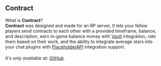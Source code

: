 ## Contract

What is **Contract**?  
**Contract** was designed and made for an RP server, It lets your fellow players send contracts to each other with a provided timeframe, balance, and description, earn in-game balance money with [Vault](https://www.spigotmc.org/resources/vault.34315/) integration, rate them based on their work, and the ability to integrate average stars into your chat plugins with [PlaceholderAPI](https://www.spigotmc.org/resources/placeholderapi.6245/) integration support.

###### It's only available at: [GitHub](https://github.com/Tofpu/Contract).